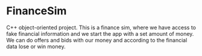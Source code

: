 # FinanceSim
C++ object-oriented project. This is a finance sim, where we have access to fake financial information and we start the app with 
a set amount of money. We can do offers and bids with our money and according to the financial data lose or win money.  
